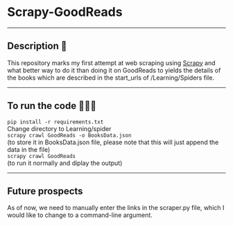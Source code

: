 # Scrapy-GoodReads

---

## Description 📝

This repository marks my first attempt at web scraping using [Scrapy](https://scrapy.org/) and what better way
to do it than doing it on GoodReads to yields the details of the books which are described in the start_urls of
/Learning/Spiders file.

---

## To run the code 👨🏽‍💻

`pip install -r requirements.txt`\
Change directory to Learning/spider\
`scrapy crawl GoodReads -o BooksData.json`\
(to store it in BooksData.json file, please note that this will just append the data in the file)\
`scrapy crawl GoodReads`\
(to run it normally and diplay the output)

---

## Future prospects

As of now, we need to manually enter the links in the scraper.py file, which I would like to change to a command-line
argument.
